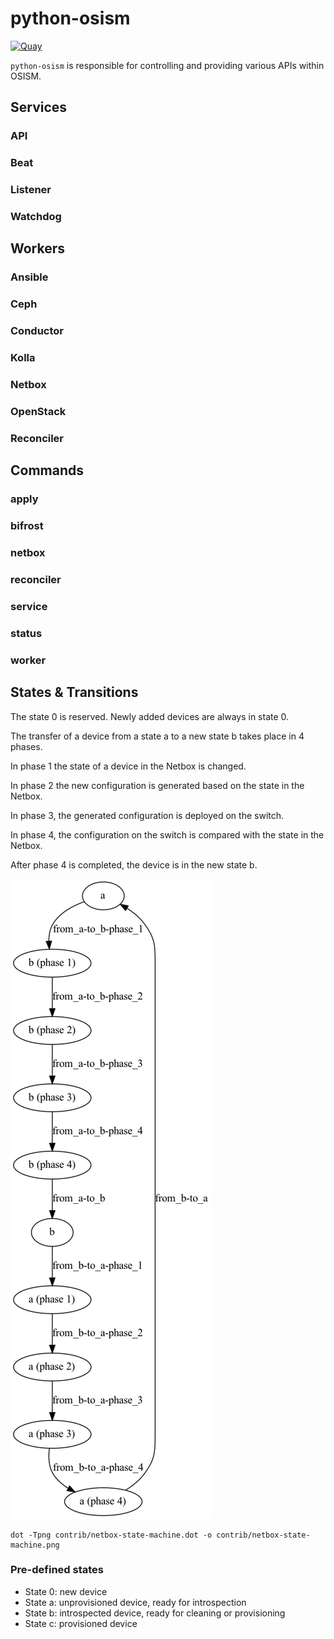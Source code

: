 # python-osism

[![Quay](https://img.shields.io/badge/Quay-osism%2Fosism-blue.svg)](https://quay.io/repository/osism/osism)

``python-osism`` is responsible for controlling and providing various APIs within OSISM.

## Services

### API

### Beat

### Listener

### Watchdog

## Workers

### Ansible

### Ceph

### Conductor

### Kolla

### Netbox

### OpenStack

### Reconciler

## Commands

### apply

### bifrost

### netbox

### reconciler

### service

### status

### worker

## States & Transitions

The state 0 is reserved. Newly added devices are always in state 0.

The transfer of a device from a state a to a new state b takes place in 4 phases.

In phase 1 the state of a device in the Netbox is changed.

In phase 2 the new configuration is generated based on the state in the Netbox.

In phase 3, the generated configuration is deployed on the switch.

In phase 4, the configuration on the switch is compared with the state in the Netbox.

After phase 4 is completed, the device is in the new state b.

![Netbox state machine](./contrib/netbox-state-machine.png)

```
dot -Tpng contrib/netbox-state-machine.dot -o contrib/netbox-state-machine.png
```

### Pre-defined states

* State 0: new device
* State a: unprovisioned device, ready for introspection
* State b: introspected device, ready for cleaning or provisioning
* State c: provisioned device
